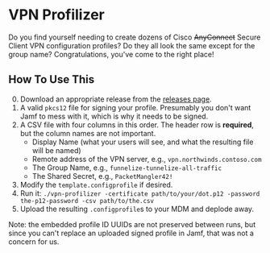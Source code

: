 # VPN Profilizer

Do you find yourself needing to create dozens of Cisco ~~AnyConnect~~ Secure Client VPN configuration profiles? Do they all look the same except for the group name? Congratulations, you've come to the right place!

## How To Use This

0. Download an appropriate release from the [releases page](https://github.com/umich-mac/vpn-profilizer/releases/latest).
1. A valid `pkcs12` file for signing your profile. Presumably you don't want Jamf to mess with it, which is why it needs to be signed.
2. A CSV file with four columns in this order. The header row is **required**, but the column names are not important.
   * Display Name (what your users will see, and what the resulting file will be named)
   * Remote address of the VPN server, e.g., `vpn.northwinds.contoso.com`
   * The Group Name, e.g., `funnelize-tunnelize-all-traffic`
   * The Shared Secret, e.g., `PacketMangler42!`
3. Modify the `template.configprofile` if desired.
4. Run it: `./vpn-profilizer -certificate path/to/your/dot.p12 -password the-p12-password -csv path/to/the.csv`
5. Upload the resulting `.configprofile`s to your MDM and deplode away.

Note: the embedded profile ID UUIDs are not preserved between runs, but since you can't replace an uploaded signed profile in Jamf, that was not a concern for us.
